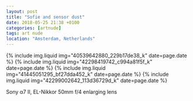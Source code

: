 ```yaml
---
layout: post
title: "Sofie and sensor dust"
date: 2018-05-25 21:38 +0100
categories: [artnude]
tags: art nude
location: "Amsterdam, Netherlands"
---
```


{% include img.liquid img="40539642880_229b17de38_k" date=page.date %}
{% include img.liquid img="42298419742_c994a81f5f_k" date=page.date %}
{% include img.liquid img="41445051295_bf27dda452_k" date=page.date %}
{% include img.liquid img="42299002642_113d36729d_k" date=page.date %}

Sony α7 II, EL-Nikkor 50mm f/4 enlarging lens